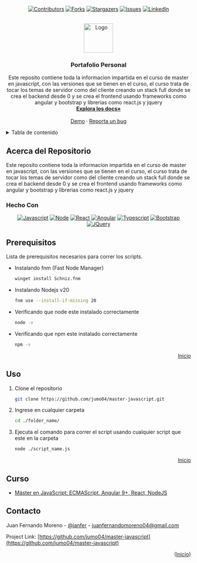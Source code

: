 <a name="readme-top"></a>

<div align="center">

 [![Contributors][contributors-shield]][contributors-url]
 [![Forks][forks-shield]][forks-url]
 [![Stargazers][stars-shield]][stars-url]
 [![Issues][issues-shield]][issues-url]
 [![LinkedIn][linkedin-shield]][linkedin-url]

</div>


<!-- PROJECT LOGO -->
<br />
<div align="center">
  <a href="https://github.com/jumo04/master-javascript">
    <img src="./README/images/logo.png" alt="Logo" width="80" height="80">
  </a>

<h3 align="center">Portafolio Personal</h3>

  <p align="center"> 
    Este reposito contiene toda la informacion impartida en el curso de master en javascript, con las versiones que se tienen en el curso, el curso trata de tocar los temas de servidor como del cliente creando un stack full donde se crea el backend desde 0 y se crea el frontend usando frameworks como angular y bootstrap  y librerias como react.js y jquery
    <br />
    <a href="https://github.com/juan-dev-bucket/portafolio-juan"><strong>Explora los docs»</strong></a>
    <br />
    <br />
    <a href="https://github.com/jumo04/master-javascript">Demo</a>
    ·
    <a href="https://github.com/jumo04/master-javascript/issues/new?labels=bug&template=bug-report---.md">Reporta un bug</a>
    
  </p>
</div>



<!-- TABLE OF CONTENTS -->
<details>
  <summary>Tabla de contenido</summary>
  <ol>
    <li>
      <a href="#acerca-del-repositorio">Acerca del Repositorio</a>
      <ul>
        <li><a href="#hecho-con">Hecho Con:</a></li>
      </ul>
    </li>
    <li>
     <a href="#prerequisitos">Prerequisitos</a>
    </li>
    <li><a href="#uso">Uso</a></li>
    <li><a href="#curso">Curso</a></li>
    <li><a href="#contacto">Contacto</a></li>
  </ol>
</details>


## Acerca del Repositorio

Este reposito contiene toda la informacion impartida en el curso de master en javascript, con las versiones que se tienen en el curso, el curso trata de tocar los temas de servidor como del cliente creando un stack full donde se crea el backend desde 0 y se crea el frontend usando frameworks como angular y bootstrap y librerias como react.js y jquery

### Hecho Con

<div align="center">

 [![Javascript][Javascript]][Javascript-url]
 [![Node][Nodejs]][Node-url]
 [![React][React.js]][React-url]
 [![Angular][Angular.io]][Angular-url]
 [![Typescript][Typescript]][Typescript-url]
 [![Bootstrap][Bootstrap.com]][Bootstrap-url]
 [![JQuery][JQuery.com]][JQuery-url]

</div>




## Prerequisitos

Lista de prerequisitos necesarios para correr los scripts.
* Instalando fnm (Fast Node Manager)
  ```sh
  winget install Schniz.fnm
  ```

* Instalando Nodejs v20
  ```sh
  fnm use --install-if-missing 20
  ```

* Verificando que  node este instalado correctamente
  ```sh
  node -v
  ```

* Verificando que npm este instalado correctamente
  ```sh
  npm -v
  ```



<p align="right"><a href="#readme-top">Inicio</a></p>



<!-- USAGE EXAMPLES -->
## Uso

1. Clone el repositorio
   ```sh
   git clone https://github.com/jumo04/master-javascript.git
   ```
2. Ingrese en cualquier carpeta
   ```sh
   cd ./folder_name/
   ```
3. Ejecuta el comando para correr el script usando cualquier script que este en la carpeta
   ```sh
   node ./script_name.js
   ```
<p align="right"><a href="#readme-top">Inicio</a></p>

## Curso


* [Máster en JavaScript: ECMAScript, Angular 9+, React, NodeJS](https://www.udemy.com/course/aprende-a-programar-con-javascript-desde-cero/)

<!-- CONTACT -->
## Contacto

Juan Fernando Moreno - [@janfer](https://twitter.com/janfer) - juanfernandomoreno04@gmail.com

Project Link: [https://github.com/jumo04/master-javascript](https://github.com/jumo04/master-javascript)

<p align="right">(<a href="#readme-top">Inicio</a>)</p>


<!-- MARKDOWN LINKS & IMAGES -->
<!-- https://www.markdownguide.org/basic-syntax/#reference-style-links -->
[contributors-shield]: https://img.shields.io/github/contributors/jumo04/master-javascript.svg?style=for-the-badge
[contributors-url]: https://github.com/jumo04/master-javascript/graphs/contributors
[forks-shield]: https://img.shields.io/github/forks/jumo04/master-javascript.svg?style=for-the-badge
[forks-url]: https://github.com/jumo04/master-javascript/network/members
[stars-shield]: https://img.shields.io/github/stars/jumo04/master-javascript.svg?style=for-the-badge
[stars-url]: https://github.com/jumo04/master-javascript/stargazers
[issues-shield]: https://img.shields.io/github/issues/jumo04/master-javascript.svg?style=for-the-badge
[issues-url]: https://github.com/jumo04/master-javascript/issues
[license-shield]: https://img.shields.io/github/license/jumo04/master-javascript.svg?style=for-the-badge
[license-url]: https://github.com/jumo04/master-javascript/blob/master/LICENSE.txt
[linkedin-shield]: https://img.shields.io/badge/-LinkedIn-black.svg?style=for-the-badge&logo=linkedin&colorB=555
[linkedin-url]: https://linkedin.com/in/juan-fernando-moreno
[Next.js]: https://img.shields.io/badge/next.js-000000?style=for-the-badge&logo=nextdotjs&logoColor=white
[Nodejs]: https://img.shields.io/badge/nodejs-green?style=for-the-badge&logo=nodedotjs
[Next-url]: https://nextjs.org/
[Node-url]: https://nodejs.org/

[React.js]: https://img.shields.io/badge/React-20232A?style=for-the-badge&logo=react&logoColor=61DAFB
[React-url]: https://reactjs.org/
[Typescript]: https://img.shields.io/badge/Typescript-grey?style=for-the-badge&logo=typescript
[Typescript-url]: https://lenguajejs.com/javascript/
[Javascript]: https://img.shields.io/badge/Javascript-grey?style=for-the-badge&logo=javascript
[Javascript-url]: https://lenguajejs.com/javascript/
[Angular.io]: https://img.shields.io/badge/Angular-DD0031?style=for-the-badge&logo=angular&logoColor=white
[Angular-url]: https://angular.io/
[Svelte.dev]: https://img.shields.io/badge/Svelte-4A4A55?style=for-the-badge&logo=svelte&logoColor=FF3E00
[Svelte-url]: https://svelte.dev/
[Laravel.com]: https://img.shields.io/badge/Laravel-FF2D20?style=for-the-badge&logo=laravel&logoColor=white
[Laravel-url]: https://laravel.com
[Bootstrap.com]: https://img.shields.io/badge/Bootstrap-563D7C?style=for-the-badge&logo=bootstrap&logoColor=white
[Bootstrap-url]: https://getbootstrap.com
[JQuery.com]: https://img.shields.io/badge/jQuery-0769AD?style=for-the-badge&logo=jquery&logoColor=white
[JQuery-url]: https://jquery.com 